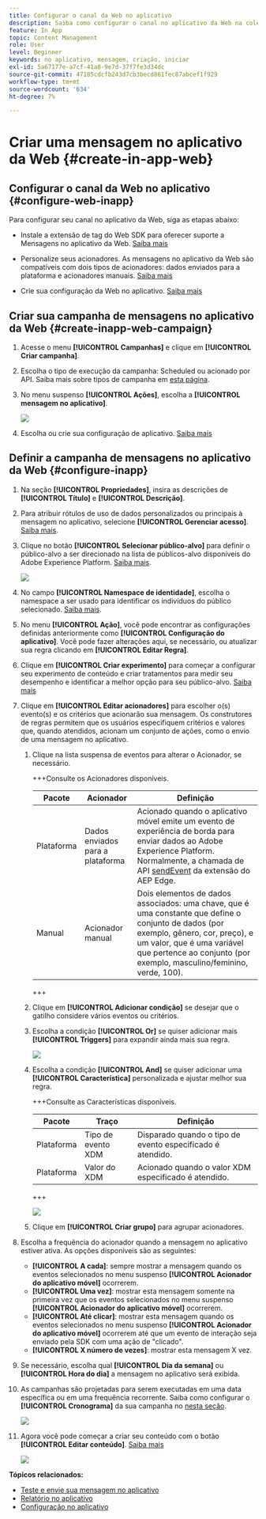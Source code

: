 ```yaml
---
title: Configurar o canal da Web no aplicativo
description: Saiba como configurar o canal no aplicativo da Web na coleção de dados
feature: In App
topic: Content Management
role: User
level: Beginner
keywords: no aplicativo, mensagem, criação, iniciar
exl-id: 5a67177e-a7cf-41a8-9e7d-37f7fe3d34dc
source-git-commit: 47185cdcfb243d7cb3becd861fec87abcef1f929
workflow-type: tm+mt
source-wordcount: '634'
ht-degree: 7%

---
```


# Criar uma mensagem no aplicativo da Web {#create-in-app-web}

## Configurar o canal da Web no aplicativo {#configure-web-inapp}

Para configurar seu canal no aplicativo da Web, siga as etapas abaixo:

* Instale a extensão de tag do Web SDK para oferecer suporte a Mensagens no aplicativo da Web. [Saiba mais](https://experienceleague.adobe.com/docs/experience-platform/tags/extensions/client/web-sdk/web-sdk-extension-configuration.html?lang=pt-BR)

* Personalize seus acionadores. As mensagens no aplicativo da Web são compatíveis com dois tipos de acionadores: dados enviados para a plataforma e acionadores manuais. [Saiba mais](https://experienceleague.adobe.com/docs/experience-platform/edge/personalization/ajo/web-in-app-messaging.html?lang=pt-BR)

* Crie sua configuração da Web no aplicativo. [Saiba mais](inapp-configuration.md)

## Criar sua campanha de mensagens no aplicativo da Web {#create-inapp-web-campaign}

1. Acesse o menu **[!UICONTROL Campanhas]** e clique em **[!UICONTROL Criar campanha]**.

1. Escolha o tipo de execução da campanha: Scheduled ou acionado por API. Saiba mais sobre tipos de campanha em [esta página](../campaigns/create-campaign.md#campaigntype).

1. No menu suspenso **[!UICONTROL Ações]**, escolha a **[!UICONTROL mensagem no aplicativo]**.

   ![](assets/in_app_web_surface_1.png)

1. Escolha ou crie sua configuração de aplicativo. [Saiba mais](inapp-configuration.md#channel-prerequisites)

## Definir a campanha de mensagens no aplicativo da Web {#configure-inapp}

1. Na seção **[!UICONTROL Propriedades]**, insira as descrições de **[!UICONTROL Título]** e **[!UICONTROL Descrição]**.

1. Para atribuir rótulos de uso de dados personalizados ou principais à mensagem no aplicativo, selecione **[!UICONTROL Gerenciar acesso]**. [Saiba mais](../administration/object-based-access.md).

1. Clique no botão **[!UICONTROL Selecionar público-alvo]** para definir o público-alvo a ser direcionado na lista de públicos-alvo disponíveis do Adobe Experience Platform. [Saiba mais](../audience/about-audiences.md).

   ![](assets/in_app_web_surface_5.png)

1. No campo **[!UICONTROL Namespace de identidade]**, escolha o namespace a ser usado para identificar os indivíduos do público selecionado. [Saiba mais](../event/about-creating.md#select-the-namespace).

1. No menu **[!UICONTROL Ação]**, você pode encontrar as configurações definidas anteriormente como **[!UICONTROL Configuração do aplicativo]**. Você pode fazer alterações aqui, se necessário, ou atualizar sua regra clicando em **[!UICONTROL Editar Regra]**.

1. Clique em **[!UICONTROL Criar experimento]** para começar a configurar seu experimento de conteúdo e criar tratamentos para medir seu desempenho e identificar a melhor opção para seu público-alvo. [Saiba mais](../content-management/content-experiment.md)

1. Clique em **[!UICONTROL Editar acionadores]** para escolher o(s) evento(s) e os critérios que acionarão sua mensagem. Os construtores de regras permitem que os usuários especifiquem critérios e valores que, quando atendidos, acionam um conjunto de ações, como o envio de uma mensagem no aplicativo.

   1. Clique na lista suspensa de eventos para alterar o Acionador, se necessário.

      +++Consulte os Acionadores disponíveis.

      | Pacote | Acionador | Definição |
      |---|---|---|
      | Plataforma | Dados enviados para a plataforma | Acionado quando o aplicativo móvel emite um evento de experiência de borda para enviar dados ao Adobe Experience Platform. Normalmente, a chamada de API [sendEvent](https://developer.adobe.com/client-sdks/documentation/edge-network/api-reference/#sendevent) da extensão do AEP Edge. |
      | Manual | Acionador manual | Dois elementos de dados associados: uma chave, que é uma constante que define o conjunto de dados (por exemplo, gênero, cor, preço), e um valor, que é uma variável que pertence ao conjunto (por exemplo, masculino/feminino, verde, 100). |

      +++

   1. Clique em **[!UICONTROL Adicionar condição]** se desejar que o gatilho considere vários eventos ou critérios.

   1. Escolha a condição **[!UICONTROL Or]** se quiser adicionar mais **[!UICONTROL Triggers]** para expandir ainda mais sua regra.

      ![](assets/in_app_web_surface_8.png)

   1. Escolha a condição **[!UICONTROL And]** se quiser adicionar uma **[!UICONTROL Característica]** personalizada e ajustar melhor sua regra.

      +++Consulte as Características disponíveis.

      | Pacote | Traço | Definição |
      |---|---|---|
      | Plataforma | Tipo de evento XDM | Disparado quando o tipo de evento especificado é atendido. |
      | Plataforma | Valor do XDM | Acionado quando o valor XDM especificado é atendido. |

      +++

      ![](assets/in_app_web_surface_9.png)

   1. Clique em **[!UICONTROL Criar grupo]** para agrupar acionadores.

1. Escolha a frequência do acionador quando a mensagem no aplicativo estiver ativa. As opções disponíveis são as seguintes:

   * **[!UICONTROL A cada]**: sempre mostrar a mensagem quando os eventos selecionados no menu suspenso **[!UICONTROL Acionador do aplicativo móvel]** ocorrerem.
   * **[!UICONTROL Uma vez]**: mostrar esta mensagem somente na primeira vez que os eventos selecionados no menu suspenso **[!UICONTROL Acionador do aplicativo móvel]** ocorrerem.
   * **[!UICONTROL Até clicar]**: mostrar esta mensagem quando os eventos selecionados no menu suspenso **[!UICONTROL Acionador do aplicativo móvel]** ocorrerem até que um evento de interação seja enviado pela SDK com uma ação de &quot;clicado&quot;.
   * **[!UICONTROL X número de vezes]**: mostrar esta mensagem X vez.

1. Se necessário, escolha qual **[!UICONTROL Dia da semana]** ou **[!UICONTROL Hora do dia]** a mensagem no aplicativo será exibida.

1. As campanhas são projetadas para serem executadas em uma data específica ou em uma frequência recorrente. Saiba como configurar o **[!UICONTROL Cronograma]** da sua campanha no [nesta seção](../campaigns/create-campaign.md#schedule).

   ![](assets/in_app_web_surface_6.png)

1. Agora você pode começar a criar seu conteúdo com o botão **[!UICONTROL Editar conteúdo]**. [Saiba mais](design-in-app.md)

   ![](assets/in_app_web_surface_7.png)

**Tópicos relacionados:**

* [Teste e envie sua mensagem no aplicativo](send-in-app.md)
* [Relatório no aplicativo](../reports/campaign-global-report-cja-inapp.md)
* [Configuração no aplicativo](inapp-configuration.md)

